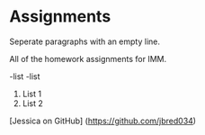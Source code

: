 # Assignments

Seperate paragraphs with an empty line.

All of the homework assignments for IMM.

-list
-list

1. List 1
2. List 2

[Jessica on GitHub] (https://github.com/jbred034)